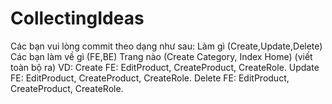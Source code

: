 # CollectingIdeas
Các bạn vui lòng commit theo dạng như sau:
Làm gì (Create,Update,Delete)
Các bạn làm về gì (FE,BE)
Trang nào (Create Category, Index Home) (viết toàn bộ ra)
VD: 
Create FE: EditProduct, CreateProduct, CreateRole.
Update FE: EditProduct, CreateProduct, CreateRole.
Delete FE: EditProduct, CreateProduct, CreateRole.
